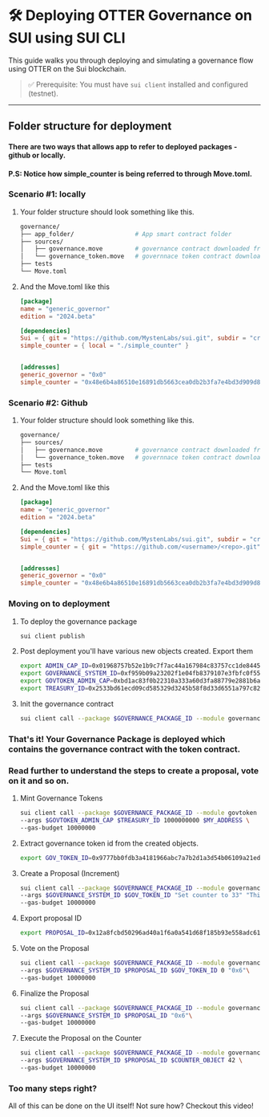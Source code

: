 # 🛠 Deploying OTTER Governance on SUI using SUI CLI

This guide walks you through deploying and simulating a governance flow using OTTER on the Sui blockchain.

> ✅ Prerequisite: You must have `sui client` installed and configured (testnet).


---

## Folder structure for deployment

#### There are two ways that allows app to refer to deployed packages - github or locally.

#### P.S: Notice how simple_counter is being referred to through Move.toml.


### Scenario #1: locally

1. Your folder structure should look something like this.

    ```bash
    governance/
    ├── app_folder/                 # App smart contract folder
    ├── sources/                    
    │   ├── governance.move         # governance contract downloaded from OTTER.
    │   └── governance_token.move   # governnace token contract downloaded at the same time.
    ├── tests
    └── Move.toml
    ```

2. And the Move.toml like this

    ```toml
    [package]
    name = "generic_governor"
    edition = "2024.beta" 

    [dependencies]
    Sui = { git = "https://github.com/MystenLabs/sui.git", subdir = "crates/sui-framework/packages/sui-framework", rev = "framework/testnet" }
    simple_counter = { local = "./simple_counter" }


    [addresses]
    generic_governor = "0x0"
    simple_counter = "0x48e6b4a86510e16891db5663cea0db2b3fa7e4bd3d909d867de39323e63330cd"
    ```


### Scenario #2: Github

1. Your folder structure should look something like this.

    ```bash
    governance/
    ├── sources/                    
    │   ├── governance.move         # governance contract downloaded from OTTER.
    │   └── governance_token.move   # governnace token contract downloaded at the same time.
    ├── tests
    └── Move.toml
    ```

2. And the Move.toml like this

    ```toml
    [package]
    name = "generic_governor"
    edition = "2024.beta" 

    [dependencies]
    Sui = { git = "https://github.com/MystenLabs/sui.git", subdir = "crates/sui-framework/packages/sui-framework", rev = "framework/testnet" }
    simple_counter = { git = "https://github.com/<username>/<repo>.git", subdir = "<path-to-package>", rev = "<commit-or-branch>" }


    [addresses]
    generic_governor = "0x0"
    simple_counter = "0x48e6b4a86510e16891db5663cea0db2b3fa7e4bd3d909d867de39323e63330cd"
    ```

### Moving on to deployment

1. To deploy the governance package
    ```bash 
    sui client publish
    ```

2. Post deployment you'll have various new objects created. Export them
    ```bash
    export ADMIN_CAP_ID=0x01968757b52e1b9c7f7ac44a167984c83757cc1de844500db964cbc5315cc775
    export GOVERNANCE_SYSTEM_ID=0xf959b09a23202f1e04fb8379107e3fbfc0f5597d4a0bd7a04eae2c6b92b6b771
    export GOVTOKEN_ADMIN_CAP=0xbd1ac83f0b22310a333a60d3fa88779e2881b6ab72d7c06059d6b88467341d7c
    export TREASURY_ID=0x2533bd61ecd09cd585329d3245b58f8d33d6551a797c82515ccb31db0c473aa8
    ```
3. Init the governance contract

    ```bash
    sui client call --package $GOVERNANCE_PACKAGE_ID --module governance --function update_total_supply   --args $ADMIN_CAP_ID $GOVERNANCE_SYSTEM_ID 10000000000   --gas-budget 10000000
    ```

### That's it! Your Governance Package is deployed which contains the governance contract with the token contract.  
### Read further to understand the steps to create a proposal, vote on it and so on.


1. Mint Governance Tokens

    ```bash
    sui client call --package $GOVERNANCE_PACKAGE_ID --module govtoken --function mint_coins \
    --args $GOVTOKEN_ADMIN_CAP $TREASURY_ID 1000000000 $MY_ADDRESS \
    --gas-budget 10000000
    ```

2. Extract governance token id from the created objects.

    ```bash
    export GOV_TOKEN_ID=0x9777bb0fdb3a4181966abc7a7b2d1a3d54b06109a21edc20f3122b172d3bfc74
    ```

3. Create a Proposal (Increment)

    ```bash
    sui client call --package $GOVERNANCE_PACKAGE_ID --module governance --function create_proposal \
    --args $GOVERNANCE_SYSTEM_ID $GOV_TOKEN_ID "Set counter to 33" "This proposal will set the counter value to 42" 120 "0x6" 0  33 \
    --gas-budget 10000000
    ```

4. Export proposal ID
    ```bash
    export PROPOSAL_ID=0x12a8fcbd50296ad40a1f6a0a541d68f185b93e558adc6122ad3fc2f8c9da64e8
    ```

5. Vote on the Proposal

    ```bash
    sui client call --package $GOVERNANCE_PACKAGE_ID --module governance --function vote \
    --args $GOVERNANCE_SYSTEM_ID $PROPOSAL_ID $GOV_TOKEN_ID 0 "0x6"\
    --gas-budget 10000000
    ```

6.  Finalize the Proposal

    ```bash
    sui client call --package $GOVERNANCE_PACKAGE_ID --module governance --function finalize_proposal \
    --args $GOVERNANCE_SYSTEM_ID $PROPOSAL_ID "0x6"\
    --gas-budget 10000000
    ```

7. Execute the Proposal on the Counter

    ```bash
    sui client call --package $GOVERNANCE_PACKAGE_ID --module governance --function execute_proposal \
    --args $GOVERNANCE_SYSTEM_ID $PROPOSAL_ID $COUNTER_OBJECT 42 \
    --gas-budget 10000000
    ```


### Too many steps right?

All of this can be done on the UI itself! Not sure how? Checkout this video!
